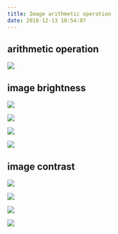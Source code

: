 ```yaml
---
title: Image arithmetic operation
date: 2018-12-13 10:54:07
---
```


## arithmetic operation ##
![](/VISION/images/Image-arithmetic-operation/dataOpByAddSubtractMultiplyDivide.gif)

## image brightness ##
![](/VISION/images/Image-arithmetic-operation/dataOpByBright1.png)

![](/VISION/images/Image-arithmetic-operation/dataOpByBright1.gif)

![](/VISION/images/Image-arithmetic-operation/dataOpByBright2.png)

![](/VISION/images/Image-arithmetic-operation/dataOpByBright2.gif)

## image contrast ##
![](/VISION/images/Image-arithmetic-operation/dataOpByContrast1.png)

![](/VISION/images/Image-arithmetic-operation/dataOpByContrast1.gif)

![](/VISION/images/Image-arithmetic-operation/dataOpByContrast2.png)

![](/VISION/images/Image-arithmetic-operation/dataOpByContrast2.gif)
